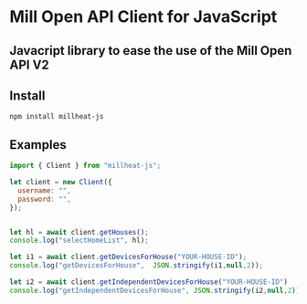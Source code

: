 # Mill Open API Client for JavaScript

## Javacript library to ease the use of the Mill Open API V2


## Install

```
npm install millheat-js
```

## Examples

```js
import { Client } from "millheat-js";

let client = new Client({
  username: "",
  password: "",
});


let hl = await client.getHouses();
console.log("selectHomeList", hl);

let i1 = await client.getDevicesForHouse("YOUR-HOUSE-ID");
console.log("getDevicesForHouse",  JSON.stringify(i1,null,2));

let i2 = await client.getIndependentDevicesForHouse("YOUR-HOUSE-ID")
console.log("getIndependentDevicesForHouse", JSON.stringify(i2,null,2));

```
